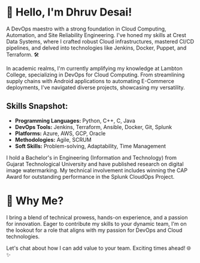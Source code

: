 # 👋 Hello, I'm Dhruv Desai!

A DevOps maestro with a strong foundation in Cloud Computing, Automation, and Site Reliability Engineering. I've honed my skills at Crest Data Systems, where I crafted robust Cloud infrastructures, mastered CI/CD pipelines, and delved into technologies like Jenkins, Docker, Puppet, and Terraform. 🛠️

In academic realms, I'm currently amplifying my knowledge at Lambton College, specializing in DevOps for Cloud Computing. From streamlining supply chains with Android applications to automating E-Commerce deployments, I've navigated diverse projects, showcasing my versatility.

## Skills Snapshot:
- **Programming Languages:** Python, C++, C, Java
- **DevOps Tools:** Jenkins, Terraform, Ansible, Docker, Git, Splunk
- **Platforms:** Azure, AWS, GCP, Oracle
- **Methodologies:** Agile, SCRUM
- **Soft Skills:** Problem-solving, Adaptability, Time Management

I hold a Bachelor's in Engineering (Information and Technology) from Gujarat Technological University and have published research on digital image watermarking. My technical involvement includes winning the CAP Award for outstanding performance in the Splunk CloudOps Project.

# 🚀 Why Me?
I bring a blend of technical prowess, hands-on experience, and a passion for innovation. Eager to contribute my skills to your dynamic team, I'm on the lookout for a role that aligns with my passion for DevOps and Cloud technologies.

Let's chat about how I can add value to your team. Exciting times ahead! 🌐✨


